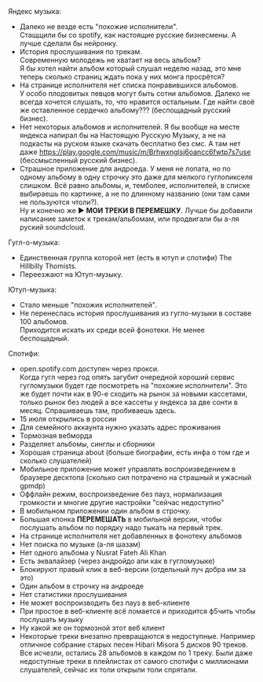 Яндекс музыка:
 * Далеко не везде есть "похожие исполнители".  
 Стащщили бы со spotify, как настоящие русские бизнесмены. 
 А лучше сделали бы нейронку.
 * История прослушивания по трекам.  
 Современную молодежь не хватает на весь альбом?  
 Я бы хотел найти альбом который слушал неделю назад,
 это мне теперь сколько страниц ждать пока у них монга просрётся?
 * На странице исполнителя нет списка понравившихся альбомов.  
 У особо плодовитых певцов могут быть сотни альбомов.
 Далеко не всегда хочется слушать, то, что нравится остальным.
 Где найти своё же оставленное сердечко альбому??? (беспощадный русский бизнес).
 * Нет некоторых альбомов и исполнителей.
 Я бы вообще на месте яндекса напирал бы на Настоящую Русскую Музыку,
 а не на подкасты на руском языке скачать бесплатно без смс.
 А там нет даже https://play.google.com/music/m/Brhwxnglsj6oancc6fwtp7s7use (бессмысленный русский бизнес).
 * Страшное приложение для андроеда.
 У меня не лопата, но по одному альбому в одну строчку это даже для мелкого гуглопикселя слишком.
 Всё равно альбомы, и, темболее, исполнителей, в списке выбираешь по картинке, а не по длинному названию (они там сами не пользуются чтоли?).  
 Ну и конечно же **▶️ МОИ ТРЕКИ В ПЕРЕМЕШКУ**.
 Лучше бы добавили написание заметок к трекам/альбомам, или продвигали бы а-ля руский soundcloud.
 
Гугл-о-музыка:
  * Единственная группа которой нет (есть в ютуп и спотифи) The Hillbilly Thomists.
  * Переезжают на Ютуп-музыку.
 
Ютуп-музыка:
  * Стало меньше "похожих исполнителей".
  * Не перенеслась история прослушивания из гугло-музыки в составе 100 альбомов.  
  Приходится искать их среди всей фонотеки. Не менее беспощадный.
  
Спотифи:
  * open.spotify.com доступен через прокси.  
  Когда гугл через год опять загубит очередной хороший сервис гугломузыки будет где посмотреть на "похожие исполнители".
  Это же будет почти как в 90-е сходить на рынок за новыми кассетами, только рынок без людей а все кассеты у яндекса за две сонти в месяц.
  Спрашиваешь там, пробиваешь здесь.
  * 15 июля открылись в россии
  * Для семейного аккаунта нужно указать адрес проживания
  * Тормозная вебморда
  * Разделяет альбомы, синглы и сборники
  * Хорошая страница about (больше биографии, есть инфа о том где и сколько слушателей)
  * Мобильное приложение может управлять воспроизведением в браузере десктопа (сколько сил потрачено на страшный и ужасный gpmdp)
  * Оффлайн режим, воспроизведение без пауз, нормализация громкости и многие другие настройки "сейчас недоступно"
  * В мобильном приложении один альбом в строчку.
  * Большая кпонка **ПЕРЕМЕШАТЬ** в мобильной версии,
  чтобы послушать альбом по порядку надо тыкать на первый трек.
  * На странице исполнителя нет добавленных в фонотеку альбомов
  * Нет поиска по музыке (а-ля шазам)
  * Нет одного альбома у Nusrat Fateh Ali Khan
  * Есть эквалайзер (через андройдо апи как в гугломузыке)
  * Блокируют правый клик в веб-версии (отдельный луч добра им за это)
  * Один альбом в строчку на андроеде
  * Нет статистики прослушивания
  * Не может воспроизводить без пауз в веб-клиенте
  * При простое в веб-клиенте всё ломается и приходится ф5чить чтобы послушать музыку
  * Ну какой же он тормозной этот веб клиент
  * Некоторые треки внезапно превращаются в недоступные. Например отличное собрание старых песен Hibari Misora 5 дисков 90 треков. Все исчезли, остались 28 альбомов в каждом по 1 треку. Были даже недоступные треки в плейлистах от самого спотифи с миллионами слушателей, сейчас их толи открыли толи спрятали.
